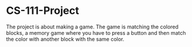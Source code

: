 # CS-111-Project
The project is about making a game. The game is matching the colored blocks, a memory game where you have to press a button and then match the color with another block with the same color.
